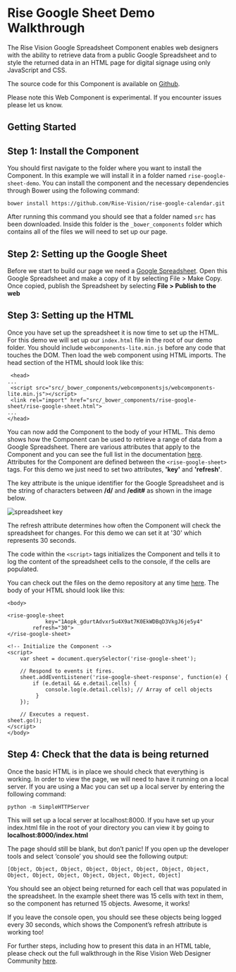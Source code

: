 # Rise Google Sheet Demo Walkthrough

The Rise Vision Google Spreadsheet Component enables web designers with the ability to retrieve data from a public Google Spreadsheet and to style the returned data in an HTML page for digital signage using only JavaScript and CSS.

The source code for this Component is available on [Github](https://github.com/Rise-Vision/rise-google-sheet).

Please note this Web Component is experimental. If you encounter issues please let us know.

## Getting Started

## Step 1: Install the Component

You should first navigate to the folder where you want to install the Component. In this example we will install it in a folder named `rise-google-sheet-demo`. You can install the component and the necessary dependencies through Bower using the following command:

```
bower install https://github.com/Rise-Vision/rise-google-calendar.git
```

After running this command you should see that a folder named `src` has been downloaded. Inside this folder is the `_bower_components` folder which contains all of the files we will need to set up our page.

## Step 2: Setting up the Google Sheet

Before we start to build our page we need a [Google Spreadsheet](https://docs.google.com/spreadsheets/d/1Aopk_gdurtAdvxr5u4X9at7K0EkWDBqD3VkgJ6je5y4/edit#gid=0). Open this Google Spreadsheet and make a copy of it by selecting File > Make Copy. Once copied, publish the Spreadsheet by selecting **File > Publish to the web**

## Step 3: Setting up the HTML

Once you have set up the spreadsheet it is now time to set up the HTML. For this demo we will set up our `index.html` file in the root of our demo folder. You should include `webcomponents-lite.min.js` before any code that touches the DOM. Then load the web component using HTML imports.  The head section of the HTML should look like this:

```
 <head>
...
 <script src="src/_bower_components/webcomponentsjs/webcomponents-lite.min.js"></script>
 <link rel="import" href="src/_bower_components/rise-google-sheet/rise-google-sheet.html">
...
</head>
```

You can now add the Component to the body of your HTML. This demo shows how the Component can be used to retrieve a range of data from a Google Spreadsheet. There are various attributes that apply to the Component and you can see the full list in the documentation [here](http://rise-vision.github.io/rise-google-sheet/components/rise-google-sheet/). Attributes for the Component are defined between the `<rise-google-sheet>` tags. For this demo we just need to set two attributes, **'key'** and **'refresh'**.

The key attribute is the unique identifier for the Google Spreadsheet and is the string of characters between **/d/** and **/edit#** as shown in the image below.

![spreadsheet key](https://cloud.githubusercontent.com/assets/8008948/9606709/0c8937cc-5093-11e5-915a-eab41f7ba14e.png) 

The refresh attribute determines how often the Component will check the spreadsheet for changes. For this demo we can set it at '30' which represents 30 seconds.

The code within the `<script>` tags initializes the Component and tells it to log the content of the spreadsheet cells to the console, if the cells are populated.

You can check out the files on the demo repository at any time [here](https://github.com/Rise-Vision/rise-google-sheet-demo). The body of your HTML should look like this:


```
<body>
    
<rise-google-sheet
      		key="1Aopk_gdurtAdvxr5u4X9at7K0EkWDBqD3VkgJ6je5y4" 
      	refresh="30">
</rise-google-sheet>

<!-- Initialize the Component -->
<script>
  	var sheet = document.querySelector('rise-google-sheet');

 	// Respond to events it fires.
 	sheet.addEventListener('rise-google-sheet-response', function(e) {
  		if (e.detail && e.detail.cells) {
      		console.log(e.detail.cells); // Array of cell objects
   		 }
  	});

	// Executes a request.
sheet.go();
</script>
</body>
```

## Step 4: Check that the data is being returned

Once the basic HTML is in place we should check that everything is working. In order to view the page, we will need to have it running on a local server. If you are using a Mac you can set up a local server by entering the following command:

```
python -m SimpleHTTPServer
```

This will set up a local server at localhost:8000. If you have set up your index.html file in the root of your directory you can view it by going to **localhost:8000/index.html**

The page should still be blank, but don’t panic! If you open up the developer tools and select ‘console’ you should see the following output:

```
[Object, Object, Object, Object, Object, Object, Object, Object, Object, Object, Object, Object, Object, Object, Object]
```

You should see an object being returned for each cell that was populated in the spreadsheet. In the example sheet there was 15 cells with text in them, so the component has returned 15 objects. Awesome, it works!

If you leave the console open, you should see these objects being logged every 30 seconds, which shows the Component’s refresh attribute is working too!

For further steps, including how to present this data in an HTML table, please check out the full walkthrough in the Rise Vision Web Designer Community [here](https://community.risevision.com/rise_vision_inc/topics/rise-vision-google-spreadsheet-component-pev5xixpjucb1). 